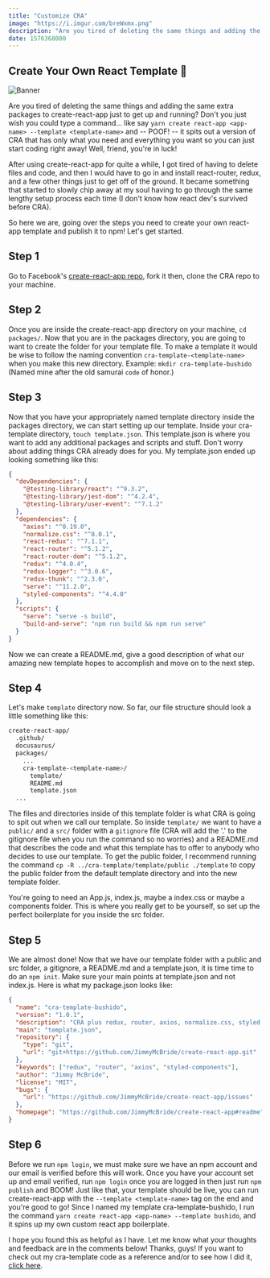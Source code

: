 ```yaml
---
title: "Customize CRA"
image: "https://i.imgur.com/breWxmx.png"
description: "Are you tired of deleting the same things and adding the same extra packages to create-react-app just to get up and running? Well, friend, you're in luck! Let's learn how to make our own version of CRA!"
date: 1576368000
---
```


## Create Your Own React Template 🎨

![Banner](https://i.imgur.com/breWxmx.png)

Are you tired of deleting the same things and adding the same extra packages to create-react-app just to get up and running? Don't you just wish you could type a command... like say `yarn create react-app <app-name> --template <template-name>` and -- POOF! -- it spits out a version of CRA that has only what you need and everything you want so you can just start coding right away! Well, friend, you're in luck!

After using create-react-app for quite a while, I got tired of having to delete files and code, and then I would have to go in and install react-router, redux, and a few other things just to get off of the ground. It became something that started to slowly chip away at my soul having to go through the same lengthy setup process each time (I don't know how react dev's survived before CRA).

So here we are, going over the steps you need to create your own react-app template and publish it to npm! Let's get started.

## Step 1

Go to Facebook's [create-react-app repo](https://github.com/facebook/create-react-app), fork it then, clone the CRA repo to your machine.

## Step 2

Once you are inside the create-react-app directory on your machine, `cd packages/`.
Now that you are in the packages directory, you are going to want to create the folder for your template file. To make a template it would be wise to follow the naming convention `cra-template-<template-name>` when you make this new directory. Example: `mkdir cra-template-bushido` (Named mine after the old samurai `code` of honor.)

## Step 3

Now that you have your appropriately named template directory inside the packages directory, we can start setting up our template. Inside your cra-template directory, `touch template.json`. This template.json is where you want to add any additional packages and scripts and stuff. Don't worry about adding things CRA already does for you. My template.json ended up looking something like this:

```json
{
  "devDependencies": {
    "@testing-library/react": "^9.3.2",
    "@testing-library/jest-dom": "^4.2.4",
    "@testing-library/user-event": "^7.1.2"
  },
  "dependencies": {
    "axios": "^0.19.0",
    "normalize.css": "^8.0.1",
    "react-redux": "^7.1.1",
    "react-router": "^5.1.2",
    "react-router-dom": "^5.1.2",
    "redux": "^4.0.4",
    "redux-logger": "^3.0.6",
    "redux-thunk": "^2.3.0",
    "serve": "^11.2.0",
    "styled-components": "^4.4.0"
  },
  "scripts": {
    "serve": "serve -s build",
    "build-and-serve": "npm run build && npm run serve"
  }
}
```

Now we can create a README.md, give a good description of what our amazing new template hopes to accomplish and move on to the next step.

## Step 4

Let's make `template` directory now. So far, our file structure should look a little something like this:

```bash
create-react-app/
  .github/
  docusaurus/
  packages/
    ...
    cra-template-<template-name>/
      template/
      README.md
      template.json
  ...
```

The files and directories inside of this template folder is what CRA is going to spit out when we call our template. So inside `template/` we want to have a `public/` and a `src/` folder with a `gitignore` file (CRA will add the '.' to the gitignore file when you run the command so no worries) and a README.md that describes the code and what this template has to offer to anybody who decides to use our template. To get the public folder, I recommend running the command `cp -R ../cra-template/template/public ./template` to copy the public folder from the default template directory and into the new template folder.

You're going to need an App.js, index.js, maybe a index.css or maybe a components folder. This is where you really get to be yourself, so set up the perfect boilerplate for you inside the src folder.

## Step 5

We are almost done! Now that we have our template folder with a public and src folder, a gitignore, a README.md and a template.json, it is time time to do an `npm init`. Make sure your main points at template.json and not index.js. Here is what my package.json looks like:

```json
{
  "name": "cra-template-bushido",
  "version": "1.0.1",
  "description": "CRA plus redux, router, axios, normalize.css, styled components",
  "main": "template.json",
  "repository": {
    "type": "git",
    "url": "git+https://github.com/JimmyMcBride/create-react-app.git"
  },
  "keywords": ["redux", "router", "axios", "styled-components"],
  "author": "Jimmy McBride",
  "license": "MIT",
  "bugs": {
    "url": "https://github.com/JimmyMcBride/create-react-app/issues"
  },
  "homepage": "https://github.com/JimmyMcBride/create-react-app#readme"
}
```

## Step 6

Before we run `npm login`, we must make sure we have an npm account and our email is verified before this will work. Once you have your account set up and email verified, run `npm login` once you are logged in then just run `npm publish` and BOOM! Just like that, your template should be live, you can run create-react-app with the `--template <template-name>` tag on the end and you're good to go! Since I named my template cra-template-bushido, I run the command `yarn create react-app <app-name> --template bushido`, and it spins up my own custom react app boilerplate.

I hope you found this as helpful as I have. Let me know what your thoughts and feedback are in the comments below! Thanks, guys! If you want to check out my cra-template code as a reference and/or to see how I did it, [click here](https://github.com/JimmyMcBride/create-react-app/tree/master/packages/cra-template-bushido).
